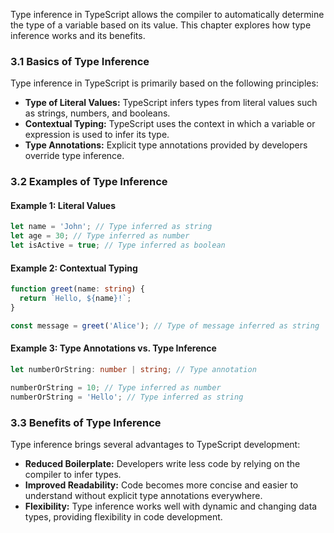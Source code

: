 Type inference in TypeScript allows the compiler to automatically determine the type of a variable based on its value. This chapter explores how type inference works and its benefits.

### 3.1 Basics of Type Inference

Type inference in TypeScript is primarily based on the following principles:

- **Type of Literal Values:** TypeScript infers types from literal values such as strings, numbers, and booleans.
- **Contextual Typing:** TypeScript uses the context in which a variable or expression is used to infer its type.
- **Type Annotations:** Explicit type annotations provided by developers override type inference.

### 3.2 Examples of Type Inference

#### Example 1: Literal Values

```typescript
let name = 'John'; // Type inferred as string
let age = 30; // Type inferred as number
let isActive = true; // Type inferred as boolean
```

#### Example 2: Contextual Typing

```typescript
function greet(name: string) {
  return `Hello, ${name}!`;
}

const message = greet('Alice'); // Type of message inferred as string
```

#### Example 3: Type Annotations vs. Type Inference

```typescript
let numberOrString: number | string; // Type annotation

numberOrString = 10; // Type inferred as number
numberOrString = 'Hello'; // Type inferred as string
```

### 3.3 Benefits of Type Inference

Type inference brings several advantages to TypeScript development:

- **Reduced Boilerplate:** Developers write less code by relying on the compiler to infer types.
- **Improved Readability:** Code becomes more concise and easier to understand without explicit type annotations everywhere.
- **Flexibility:** Type inference works well with dynamic and changing data types, providing flexibility in code development.
